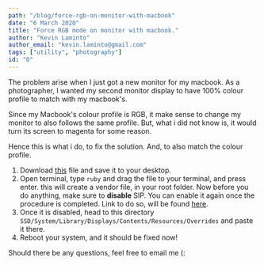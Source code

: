 ```yaml
---
path: "/blog/force-rgb-on-monitor-with-macbook"
date: "6 March 2020"
title: "Force RGB mode on monitor with macbook."
author: "Kevin Laminto"
author_email: "kevin.laminto@gmail.com"
tags: ["utility", "photography"]
id: "0"
---
```


The problem arise when I just got a new monitor for my macbook.
As a photographer, I wanted my second monitor display to have 100% colour profile to match with my macbook's.

Since my Macbook's colour profile is RGB, it make sense to change my monitor to also follows the same profile. But, what i did not know is, it would turn its screen to magenta for some reason.

Hence this is what i do, to fix the solution. And, to also match the colour profile.

1. Download [this](https://gist.github.com/adaugherity/7435890 "patch") file and save it to your desktop.
2. Open terminal, type ``` ruby ``` and drag the file to your terminal, and press enter.
this will create a vendor file, in your root folder. Now before you do anything, make sure to **disable** SIP. You can enable it again once the procedure is completed. Link to do so, will be found [here](https://www.macworld.co.uk/how-to/mac/how-turn-off-mac-os-x-system-integrity-protection-rootless-3638975/).
3. Once it is disabled, head to this directory ``` SSD/System/Library/Displays/Contents/Resources/Overrides ``` and paste it there.
4. Reboot your system, and it should be fixed now!

Should there be any questions, feel free to email me (: